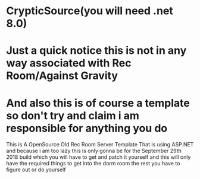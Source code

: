 # CrypticSource(you will need .net 8.0)
# Just a quick notice this is not in any way associated with Rec Room/Against Gravity
# And also this is of course a template so don't try and claim i am responsible for anything you do
 This is A OpenSource Old Rec Room Server Template That is using ASP.NET and because i am too lazy this is only gonna be for the September 29th 2018 build which you will have to get and patch it yourself and this will only have the required things to get into the dorm room the rest you have to figure out or do yourself
